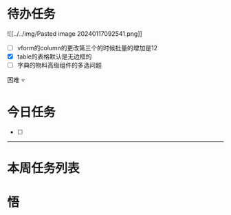 # 待办任务
![[../../img/Pasted image 20240117092541.png]]

- [ ] vform的column的更改第三个的时候批量的增加是12
- [x] table的表格默认是无边框的
- [ ] 字典的物料高级组件的多选问题

困难
⭐

# 今日任务
- [ ] 




------
# 本周任务列表



# 悟